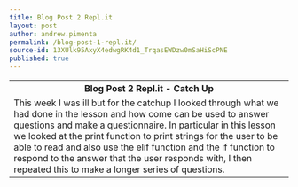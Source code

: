 ```yaml
---
title: Blog Post 2 Repl.it
layout: post
author: andrew.pimenta
permalink: /blog-post-1-repl.it/
source-id: 13XUlk95AxyX4edwgRK4d1_TrqasEWDzw0mSaHiScPNE
published: true
---
```

<table>
  <tr>
    <th>Blog Post 2 Repl.it - Catch Up</th>
  </tr>
  <tr>
    <td>This week I was ill but for the catchup I looked through what we had done in the lesson and how come can be used to answer questions and make a questionnaire. In particular in this lesson we looked at the print function to print strings for the user to be able to read and also use the elif function and the if function to respond to the answer that the user responds with, I then repeated this to make a longer series of questions.</td>
  </tr>
</table>


